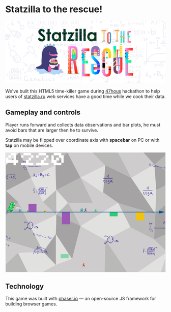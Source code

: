 # Statzilla to the rescue! 

![](assets/logo.jpg)

We've built this HTML5 time-killer game during [47hous](http://47hours.org/) 
hackathon to help users of [statzilla.ru](www.statzilla.ru) web services
have a good time while we cook their data.

## Gameplay and controls

Player runs forward and collects data observations and bar plots, he must 
avoid bars that are larger then he to survive. 

Statzilla may be flipped over coordinate axis with **spacebar** on PC or with 
**tap** on mobile devices.

![](assets/statzilla-to-the-rescue.png)

## Technology

This game was built with [phaser.io](http://phaser.io/) — an open-source
JS framework for building browser games. 

  

